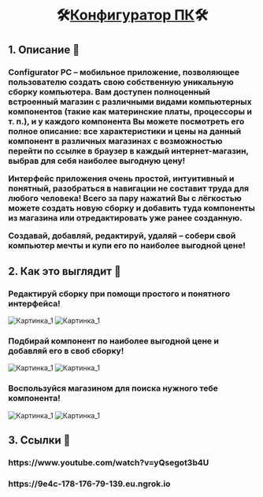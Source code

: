 
<html>
  <body>
    <h1 align="center">🛠<ins>Конфигуратор ПК</ins>🛠</h1> 
    <h2>1. Описание 📝</h2>
    <h3 align="left">
      <p>
        Configurator PC – мобильное приложение, позволяющее пользователю создать свою собственную уникальную сборку компьютера. 
        Вам доступен полноценный встроенный магазин с различными видами компьютерных компонентов (такие как материнские платы, процессоры и т. п.), 
        и у каждого компонента Вы можете посмотреть его полное описание: все характеристики и цены на данный компонент в различных магазинах 
        с возможностью перейти по ссылке в браузер в каждый интернет-магазин, выбрав для себя наиболее выгодную цену!
      </p>
      <p>
        Интерфейс приложения очень простой, интуитивный и понятный, разобраться в навигации не составит труда для любого человека! 
        Всего за пару нажатий Вы с лёгкостью можете создать новую сборку и добавить туда компоненты из магазина или отредактировать уже ранее созданную. 
      </p>
      <p>
        Создавай, добавляй, редактируй, удаляй – собери свой компьютер мечты и купи его по наиболее выгодной цене!
      </p>
    </h3>
    <h2>2. Как это выглядит 👀</h2>
    <h3>Редактируй сборку при помощи простого и понятного интерфейса!</h3>
      <p float="left">
      <img src="/images/Скрин_1.jpg" alt="Картинка_1"> <img src="/images/Скрин_2.jpg" alt="Картинка_1">
      </p>
    <h3>Подбирай компонент по наиболее выгодной цене и добавляй его в своб сборку!</h3>
      <p float="left">
        <img src="/images/Скрин_3.jpg" alt="Картинка_1"> <img src="/images/Скрин_4.jpg" alt="Картинка_1">
      </p>
    <h3>Воспользуйся магазином для поиска нужного тебе компонента!</h3>
      <p>
        <img src="/images/Скрин_6.jpg" alt="Картинка_1"> <img src="/images/Скрин_7.jpg" alt="Картинка_1">
      </p>
    <h2>3. Ссылки 🔗</h2>
    <h3>https://www.youtube.com/watch?v=yQsegot3b4U</h3>
    <h3>https://9e4c-178-176-79-139.eu.ngrok.io</h3>
  </body>
</html>

